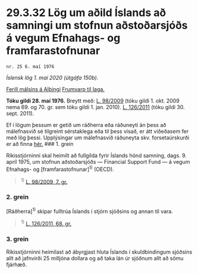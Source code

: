 # 29.3.32 Lög um aðild Íslands að samningi um stofnun aðstoðarsjóðs á vegum Efnahags- og framfarastofnunar

`nr. 25 6. maí 1976`

_Íslensk lög 1. maí 2020 (útgáfa 150b)._

[Ferill málsins á Alþingi](https://www.althingi.is/thingstorf/thingmalalistar-eftir-thingum/ferill/?ltg=97&mnr=157)
[Frumvarp til laga.](https://www.althingi.is/altext/97/s/pdf/0338.pdf)

**Tóku gildi 28. maí 1976.**
Breytt með:
[L. 98/2009](https://althingi.is/altext/stjt/2009.098.html) (tóku gildi 1. okt. 2009 nema 69. og 70. gr. sem tóku gildi 1. jan. 2010).
[L. 126/2011](https://althingi.is/altext/stjt/2011.126.html) (tóku gildi 30. sept. 2011).

Ef í lögum þessum er getið um ráðherra eða ráðuneyti án þess að málefnasvið sé tilgreint sérstaklega eða til þess vísað, er átt viðeðasem fer með lög þessi. Upplýsingar um málefnasvið ráðuneyta skv. forsetaúrskurði er að finna [hér.](2018119.md) ### 1. grein

Ríkisstjórninni skal heimilt að fullgilda fyrir Íslands hönd samning, dags. 9. apríl 1975, um stofnun aðstoðarsjóðs — Financial Support Fund — á vegum Efnahags- og [framfarastofnunar]<sup>1)</sup> (OECD).

> <sup>1)</sup> [L. 98/2009, 7. gr.](https://althingi.is/altext/stjt/2009.098.html)

### 2. grein

[Ráðherra]<sup>1)</sup> skipar fulltrúa Íslands í stjórn sjóðsins og annan til vara.

> <sup>1)</sup> [L. 126/2011, 68. gr.](https://althingi.is/altext/stjt/2011.126.html)

### 3. grein

Ríkisstjórninni heimilast að ábyrgjast hluta Íslands í skuldbindingum sjóðsins allt að jafnvirði 25 milljóna dollara og að taka lán úr sjóðnum allt að sömu fjárhæð.
